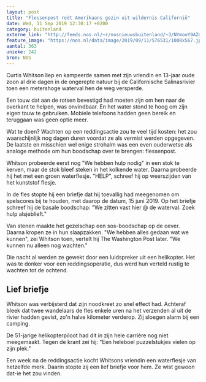 ```yaml
---
layout: post
title: "Flessenpost redt Amerikaans gezin uit wildernis Californië"
date: Wed, 11 Sep 2019 12:30:17 +0200
category: buitenland
externe_link: "http://feeds.nos.nl/~r/nosnieuwsbuitenland/~3/NYmooY9AZgo/2301241"
feature_image: "https://nos.nl/data/image/2019/09/11/576531/1008x567.jpg"
aantal: 363
unieke: 242
bron: NOS
---
```


<p>Curtis Whitson liep en kampeerde samen met zijn vriendin en 13-jaar oude zoon al drie dagen in de ongerepte natuur bij de Californische Salinasrivier toen een metershoge waterval hen de weg versperde.</p>
<p>Een touw dat aan de rotsen bevestigd had moeten zijn om hen naar de overkant te helpen, was onvindbaar. En het water stond te hoog om zijn eigen touw te gebruiken. Mobiele telefoons hadden geen bereik en teruggaan was geen optie meer.</p>
<p>Wat te doen? Wachten op een reddingsactie zou te veel tijd kosten: het zou waarschijnlijk nog dagen duren voordat ze als vermist werden opgegeven. De laatste en misschien wel enige strohalm was een even ouderwetse als analoge methode om hun boodschap over te brengen: flessenpost.</p>
<p>Whitson probeerde eerst nog "We hebben hulp nodig" in een stok te kerven, maar de stok bleef steken in het kolkende water. Daarna probeerde hij het met een groen waterflesje. "HELP", schreef hij op weerszijden van het kunststof flesje.</p>
<p>In de fles stopte hij een briefje dat hij toevallig had meegenomen om spelscores bij te houden, met daarop de datum, 15 juni 2019. Op het briefje schreef hij de basale boodschap: "We zitten vast hier @ de waterval. Zoek hulp alsjeblieft."</p>
<p>Van stenen maakte het gezelschap een sos-boodschap op de oever. Daarna kropen ze in hun slaapzakken. "We hebben alles gedaan wat we kunnen", zei Whitson toen, vertelt hij The Washington Post later. "We kunnen nu alleen nog wachten."</p>
<p>Die nacht al werden ze gewekt door een luidspreker uit een helikopter. Het was te donker voor een reddingsoperatie, dus werd hun verteld rustig te wachten tot de ochtend.</p>
<h2>Lief briefje</h2>
<p>Whitson was verbijsterd dat zijn noodkreet zo snel effect had. Achteraf bleek dat twee wandelaars de fles enkele uren na het verzenden al uit de rivier hadden gevist, zo'n halve kilometer verderop. Zij sloegen alarm bij een camping.</p>
<p>De 51-jarige helikopterpiloot had dit in zijn hele carrière nog niet meegemaakt. Tegen de krant zei hij: "Een heleboel puzzelstukjes vielen op zijn plek."</p>
<p>Een week na de reddingsactie kocht Whitsons vriendin een waterflesje van hetzelfde merk. Daarin stopte zij een lief briefje voor hem. Ze wist gewoon dat-ie het zou vinden.</p><img src="http://feeds.feedburner.com/~r/nosnieuwsbuitenland/~4/NYmooY9AZgo" height="1" width="1" alt=""/>
